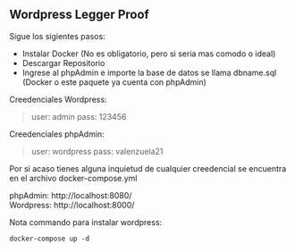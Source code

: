 ## Wordpress Legger Proof

Sigue los sigientes pasos:

- Instalar Docker (No es obligatorio, pero si seria mas comodo o ideal)
- Descargar Repositorio
- Ingrese al phpAdmin e importe la base de datos se llama dbname.sql (Docker o este paquete ya cuenta con phpAdmin)

Creedenciales Wordpress:
> user: admin
> pass: 123456

Creedenciales phpAdmin:
> user: wordpress
> pass: valenzuela21

Por si acaso tienes alguna inquietud de cualquier creedencial se encuentra en el archivo docker-compose.yml

phpAdmin: http://localhost:8080/ <br/>
Wordpress: http://localhost:8000/ <br/>

Nota commando para instalar wordpress:

```
docker-compose up -d
```

